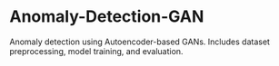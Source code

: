 # Anomaly-Detection-GAN
Anomaly detection using Autoencoder-based GANs. Includes dataset preprocessing, model training, and evaluation.
